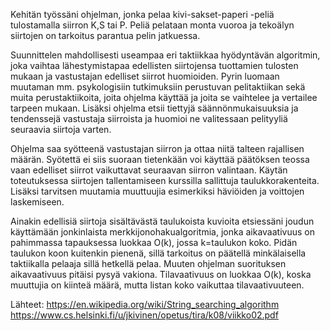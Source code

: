 Kehitän työssäni ohjelman, jonka pelaa kivi-sakset-paperi -peliä tulostamalla siirron K,S tai P. Peliä pelataan monta vuoroa ja tekoälyn siirtojen on tarkoitus parantua pelin jatkuessa. 

Suunnittelen mahdollisesti useampaa eri taktiikkaa hyödyntävän algoritmin, joka vaihtaa lähestymistapaa edellisten siirtojensa tuottamien tulosten mukaan ja vastustajan edelliset siirrot huomioiden. Pyrin luomaan muutaman mm. psykologisiin tutkimuksiin perustuvan pelitaktiikan sekä muita perustaktiikoita, joita ohjelma käyttää ja joita se vaihtelee ja vertailee tarpeen mukaan. Lisäksi ohjelma etsii tiettyjä säännönmukaisuuksia ja tendenssejä vastustaja siirroista ja huomioi ne valitessaan pelityyliä seuraavia siirtoja varten.

Ohjelma saa syötteenä vastustajan siirron ja ottaa niitä talteen rajallisen määrän. Syötettä ei siis suoraan tietenkään voi käyttää päätöksen teossa vaan edelliset siirrot vaikuttavat seuraavan siirron valintaan. Käytän toteutuksessa siirtojen tallentamiseen kurssilla sallittuja taulukkorakenteita. Lisäksi tarvitsen muutamia muuttuujia esimerkiksi häviöiden ja voittojen laskemiseen.

Ainakin edellisiä siirtoja sisältävästä taulukoista kuvioita etsiessäni joudun käyttämään jonkinlaista merkkijonohakualgoritmia, jonka aikavaativuus on pahimmassa tapauksessa luokkaa O(k), jossa k=taulukon koko. Pidän taulukon koon kuitenkin pienenä, sillä tarkoitus on päätellä minkälaisella taktiikalla pelaaja sillä hetkellä pelaa. Muuten ohjelman suorituksen aikavaativuus pitäisi pysyä vakiona.
Tilavaativuus on luokkaa O(k), koska muuttujia on kiinteä määrä, mutta listan koko vaikuttaa tilavaativuuteen.

Lähteet:
https://en.wikipedia.org/wiki/String_searching_algorithm
https://www.cs.helsinki.fi/u/jkivinen/opetus/tira/k08/viikko02.pdf
